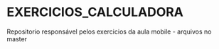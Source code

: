 # EXERCICIOS_CALCULADORA

Repositorio responsável pelos exercicios da aula mobile - arquivos no master
